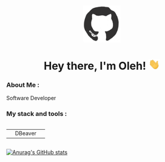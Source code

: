 <div id="header" align="center">
<!-- in your header -->
<link rel="stylesheet" href="https://cdn.jsdelivr.net/gh/devicons/devicon@latest/devicon.min.css">

<!-- in your body -->
<img src="./assets/github.gif" width="100"/>
<h1>
Hey there, I'm Oleh!
<img src="./assets/giphy.gif" width="30px" alt="GIF">
</h1>
</div>

### About Me :

Software Developer

### My stack and tools :

<div style="display: flex; align-items: flex-start; align: center">
<table align="center">
  <tr>
    <td align="center" width="88">
        <i class="devicon-dbeaver-plain colored"></i>
        DBeaver
    </td>
  </tr>
</table>
</div>



[![Anurag's GitHub stats](https://github-readme-stats.vercel.app/api?username=nexeranet)](https://github.com/anuraghazra/github-readme-stats)
<!---
nexeranet/nexeranet is a ✨ special ✨ repository because its `README.md` (this file) appears on your GitHub profile.
You can click the Preview link to take a look at your changes.
--->
